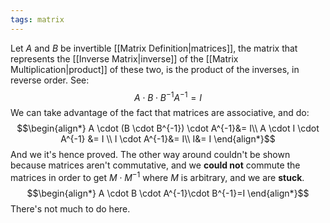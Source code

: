 ```yaml
---
tags: matrix
---
```

Let $A$ and $B$ be invertible [[Matrix Definition|matrices]], the matrix that represents the [[Inverse Matrix|inverse]] of the [[Matrix Multiplication|product]] of these two, is the product of the inverses, in reverse order. See:
$$
A\cdot B \cdot B^{-1} A^{-1} = I
$$
We can take advantage of the fact that matrices are associative, and do:
$$\begin{align*}
A \cdot (B \cdot B^{-1}) \cdot A^{-1}&= I\\
A \cdot I \cdot A^{-1} &= I \\
I \cdot A^{-1}&= I\\
I&= I
\end{align*}$$
And we it's hence proved.
The other way around couldn't be shown because matrices aren't commutative, and we **could not** commute the matrices in order to get $M\cdot M^{-1}$ where $M$ is arbitrary, and we are **stuck**.
$$\begin{align*}
A \cdot B \cdot A^{-1}\cdot B^{-1}=I
\end{align*}$$
There's not much to do here.